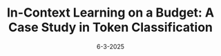 ---
title: 'In-Context Learning on a Budget: A Case Study in Token Classification'
authors: <b>Uri Berger</b>, Tal Baumel, Gabriel Stanovsky
venue: Workshop on Insights from Negative Results in NLP
base: icl24
pdf: NONE
pdf-ext: https://arxiv.org/abs/2406.13274
bib: bib.txt
bib-ext: NONE
code: NONE
slides: NONE
poster: poster.pdf
data: NONE
talk: NONE
website: NONE
layout: post
date: 6-3-2025
categories: NONE
---